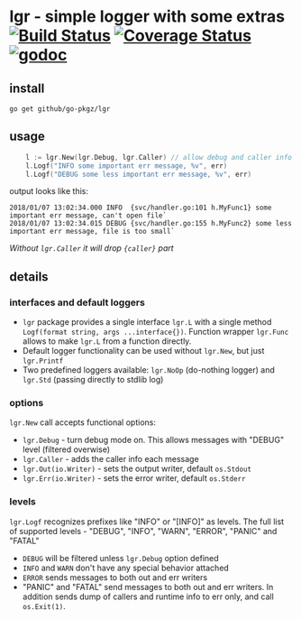 # lgr - simple logger with some extras [![Build Status](https://travis-ci.org/go-pkgz/lgr.svg?branch=master)](https://travis-ci.org/go-pkgz/lgr) [![Coverage Status](https://coveralls.io/repos/github/go-pkgz/lgr/badge.svg?branch=master)](https://coveralls.io/github/go-pkgz/lgr?branch=master) [![godoc](https://godoc.org/github.com/go-pkgz/lgr?status.svg)](https://godoc.org/github.com/go-pkgz/lgr)

## install

`go get github/go-pkgz/lgr`

## usage

```go
    l := lgr.New(lgr.Debug, lgr.Caller) // allow debug and caller info
    l.Logf("INFO some important err message, %v", err)
    l.Logf("DEBUG some less important err message, %v", err)
```

output looks like this:
```
2018/01/07 13:02:34.000 INFO  {svc/handler.go:101 h.MyFunc1} some important err message, can't open file`
2018/01/07 13:02:34.015 DEBUG {svc/handler.go:155 h.MyFunc2} some less important err message, file is too small`
```

_Without `lgr.Caller` it will drop `{caller}` part_

## details

### interfaces and default loggers

- `lgr` package provides a single interface `lgr.L` with a single method `Logf(format string, args ...interface{})`. Function wrapper `lgr.Func` allows to make `lgr.L` from a function directly.
- Default logger functionality can be used without `lgr.New`, but just `lgr.Printf`
- Two predefined loggers available: `lgr.NoOp` (do-nothing logger) and `lgr.Std` (passing directly to stdlib log)

### options

`lgr.New` call accepts functional options:

- `lgr.Debug` - turn debug mode on. This allows messages with "DEBUG" level (filtered overwise)
- `lgr.Caller` - adds the caller info each message
- `lgr.Out(io.Writer)` - sets the output writer, default `os.Stdout`
- `lgr.Err(io.Writer)` - sets the error writer, default `os.Stderr`

### levels

`lgr.Logf` recognizes prefixes like "INFO" or "[INFO]" as levels. The full list of supported levels - "DEBUG", "INFO", "WARN", "ERROR", "PANIC" and "FATAL"

- `DEBUG` will be filtered unless `lgr.Debug` option defined
- `INFO` and `WARN` don't have any special behavior attached
- `ERROR` sends messages to both out and err writers
- "PANIC" and "FATAL" send messages to both out and err writers. In addition sends dump of callers and runtime info to err only, and call `os.Exit(1)`.
  